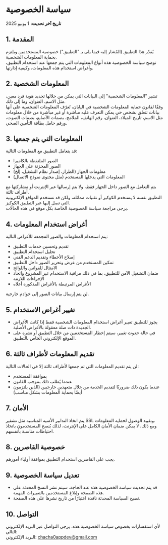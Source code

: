 # سياسة الخصوصية

**تاريخ آخر تحديث:** 1 يونيو 2025

## 1. المقدمة  
يُقدّر هذا التطبيق (المُشار إليه فيما يلي بـ "التطبيق") خصوصية المستخدمين ويلتزم بحماية المعلومات الشخصية.  
توضح سياسة الخصوصية هذه أنواع المعلومات التي يتم جمعها عند استخدام التطبيق، وأغراض استخدام هذه المعلومات، وكيفية إدارتها.

## 2. المعلومات الشخصية  
تشير "المعلومات الشخصية" إلى البيانات التي يمكن من خلالها تحديد هوية فرد معين، مثل الاسم، العنوان، وما إلى ذلك.  
وفقًا لقانون حماية المعلومات الشخصية في اليابان، تُعرّف المعلومات الشخصية على أنها بيانات تتعلق بشخص حي يمكن التعرف عليه مباشرة أو غير مباشرة من خلال معلومات مثل الاسم، تاريخ الميلاد، العنوان، رقم الهاتف، الملامح، بصمات الأصابع، بصمات الصوت، ورقم حامل بطاقة التأمين الصحي.

## 3. المعلومات التي يتم جمعها  
قد يتعامل التطبيق مع المعلومات التالية:

- الصور الملتقطة بالكاميرا  
- الصور المخزنة على الجهاز  
- معلومات الجهاز (الطراز، إصدار نظام التشغيل، إلخ)  
- المعلومات التي يدخلها المستخدم (مثل محتوى نموذج الاتصال)

يتم التعامل مع الصور داخل الجهاز فقط، ولا يتم إرسالها عبر الإنترنت أو مشاركتها مع أطراف ثالثة.  
التطبيق نفسه لا يستخدم الكوكيز أو تقنيات مماثلة، ولكن قد تستخدم المواقع الإلكترونية التي تصل إليها عبر التطبيق الكوكيز.  
يرجى مراجعة سياسة الخصوصية الخاصة بكل موقع في هذه الحالات.

## 4. أغراض استخدام المعلومات  
يتم استخدام المعلومات والصور المجمعة للأغراض التالية:

- تقديم وتحسين خدمات التطبيق  
- تحليل استخدام التطبيق  
- إصلاح الأخطاء وتقديم الدعم الفني  
- تمكين المستخدم من عرض وتحرير الصور داخل التطبيق  
- الامتثال للقوانين واللوائح  
- ضمان التشغيل الآمن للتطبيق، بما في ذلك مراقبة الاستخدام غير المشروع واتخاذ الإجراءات اللازمة  
- الأغراض المرتبطة بالأغراض المذكورة أعلاه

لن يتم إرسال بيانات الصور إلى خوادم خارجية.

## 5. تغيير أغراض الاستخدام  

- يجوز للتطبيق تغيير أغراض استخدام المعلومات الشخصية فقط إذا كانت الأغراض الجديدة ذات صلة معقولة بالأغراض الأصلية.  
- في حالة حدوث تغيير، سيتم إخطار المستخدمين من خلال التطبيق أو نشره على الموقع الإلكتروني الخاص بالتطبيق.

## 6. تقديم المعلومات لأطراف ثالثة  
لن يتم تقديم المعلومات التي تم جمعها لأطراف ثالثة إلا في الحالات التالية:

- بموافقة المستخدم  
- عندما يُطلب ذلك بموجب القانون  
- عندما يكون ذلك ضروريًا لتقديم الخدمة من خلال متعهدين خارجيين (الذين يلتزمون أيضًا بحماية المعلومات بشكل مناسب)

## 7. الأمان  
يتم اتخاذ التدابير الأمنية المناسبة مثل تشفير SSL وتقييد الوصول لحماية المعلومات.  
ومع ذلك، لا يمكن ضمان الأمان الكامل على الإنترنت، لذلك يُنصح المستخدمون باتخاذ احتياطات مناسبة بأنفسهم.

## 8. خصوصية القاصرين  
يجب على القاصرين استخدام التطبيق بموافقة أولياء أمورهم.

## 9. تعديل سياسة الخصوصية  
- قد يتم تحديث سياسة الخصوصية هذه عند الحاجة. سيتم نشر النسخ المحدثة على هذه الصفحة وإبلاغ المستخدمين بالتغييرات المهمة.  
- تصبح السياسة المحدثة نافذة اعتبارًا من تاريخ نشرها على هذه الصفحة.

## 10. التواصل  
لأي استفسارات بخصوص سياسة الخصوصية هذه، يرجى التواصل عبر البريد الإلكتروني التالي:  
البريد الإلكتروني: [chacha0appdev@gmail.com](mailto:chacha0appdev@gmail.com)
